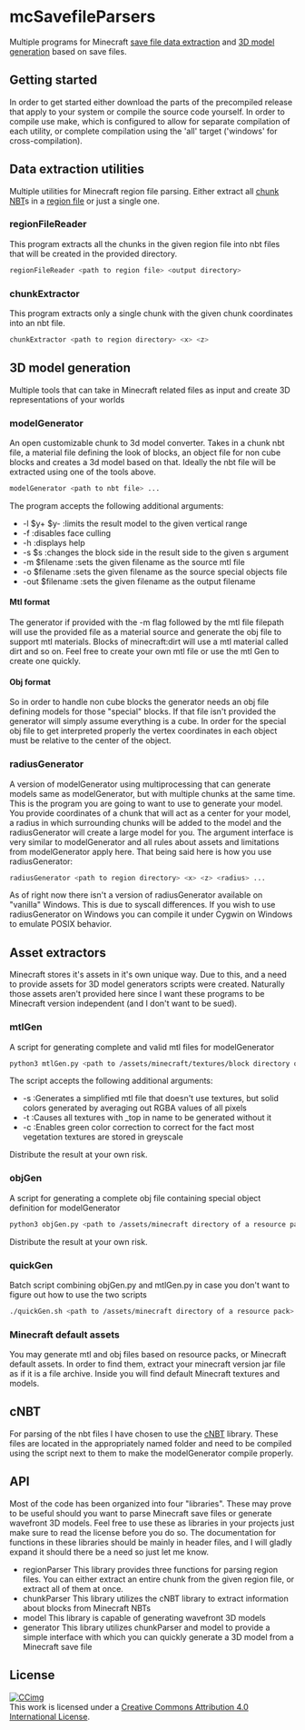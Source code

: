 # mcSavefileParsers

Multiple programs for Minecraft [save file data extraction](#data-extraction-utilities) and [3D model generation](#3d-model-generation) based on save files.  

## Getting started

In order to get started either download the parts of the precompiled release that apply to your system or compile the source code yourself.
In order to compile use make, which is configured to allow for separate compilation of each utility, or complete compilation using the 'all' target ('windows' for cross-compilation).

## Data extraction utilities

Multiple utilities for Minecraft region file parsing.
Either extract all [chunk NBT](https://minecraft.fandom.com/wiki/Chunk_format)s in a [region file](https://minecraft.fandom.com/wiki/Region_file_format) or just a single one.

### regionFileReader

This program extracts all the chunks in the given region file into nbt files that will be created in the provided directory.

```Bash
regionFileReader <path to region file> <output directory>
```

### chunkExtractor

This program extracts only a single chunk with the given chunk coordinates into an nbt file.

```Bash
chunkExtractor <path to region directory> <x> <z>
```

## 3D model generation

Multiple tools that can take in Minecraft related files as input and create 3D representations of your worlds

### modelGenerator

An open customizable chunk to 3d model converter.
Takes in a chunk nbt file, a material file defining the look of blocks, an object file for non cube blocks and creates a 3d model based on that.
Ideally the nbt file will be extracted using one of the tools above.

```Bash
modelGenerator <path to nbt file> ...
```

The program accepts the following additional arguments:

- -l $y+ $y- :limits the result model to the given vertical range
- -f :disables face culling
- -h :displays help
- -s $s :changes the block side in the result side to the given s argument
- -m $filename :sets the given filename as the source mtl file
- -o $filename :sets the given filename as the source special objects file
- -out $filename :sets the given filename as the output filename

#### Mtl format

The generator if provided with the -m flag followed by the mtl file filepath will use the provided file as a material source and generate the obj file to support mtl materials. Blocks of minecraft:dirt will use a mtl material called dirt and so on. Feel free to create your own mtl file or use the mtl Gen to create one quickly.

#### Obj format

So in order to handle non cube blocks the generator needs an obj file defining models for those "special" blocks.
If that file isn't provided the generator will simply assume everything is a cube.
In order for the special obj file to get interpreted properly the vertex coordinates in each object must be relative to the center of the object.

### radiusGenerator

A version of modelGenerator using multiprocessing that can generate models same as modelGenerator, but with multiple chunks at the same time.
This is the program you are going to want to use to generate your model.
You provide coordinates of a chunk that will act as a center for your model, a radius in which surrounding chunks will be added to the model and the radiusGenerator will create a large model for you.
The argument interface is very similar to modelGenerator and all rules about assets and limitations from modelGenerator apply here.
That being said here is how you use radiusGenerator:

```Bash
radiusGenerator <path to region directory> <x> <z> <radius> ...
```

As of right now there isn't a version of radiusGenerator available on "vanilla" Windows.
This is due to syscall differences.
If you wish to use radiusGenerator on Windows you can compile it under Cygwin on Windows to emulate POSIX behavior.

## Asset extractors

Minecraft stores it's assets in it's own unique way.
Due to this, and a need to provide assets for 3D model generators scripts were created.
Naturally those assets aren't provided here since I want these programs to be Minecraft version independent (and I don't want to be sued).

### mtlGen

A script for generating complete and valid mtl files for modelGenerator

```Bash
python3 mtlGen.py <path to /assets/minecraft/textures/block directory of a resource pack> ...
```

The script accepts the following additional arguments:

- -s :Generates a simplified mtl file that doesn't use textures, but solid colors generated by averaging out RGBA values of all pixels
- -t :Causes all textures with _top in name to be generated without it
- -c :Enables green color correction to correct for the fact most vegetation textures are stored in greyscale

Distribute the result at your own risk.

### objGen

A script for generating a complete obj file containing special object definition for modelGenerator

```Bash
python3 objGen.py <path to /assets/minecraft directory of a resource pack>
```

Distribute the result at your own risk.

### quickGen

Batch script combining objGen.py and mtlGen.py in case you don't want to figure out how to use the two scripts

```Bash
./quickGen.sh <path to /assets/minecraft directory of a resource pack>
```

### Minecraft default assets

You may generate mtl and obj files based on resource packs, or Minecraft default assets.
In order to find them, extract your minecraft version jar file as if it is a file archive.
Inside you will find default Minecraft textures and models.

## cNBT

For parsing of the nbt files I have chosen to use the [cNBT](https://github.com/chmod222/cNBT/tree/master) library. These files are located in the appropriately named folder and need to be compiled using the script next to them to make the modelGenerator compile properly.

## API

Most of the code has been organized into four "libraries".
These may prove to be useful should you want to parse Minecraft save files or generate wavefront 3D models.
Feel free to use these as libraries in your projects just make sure to read the license before you do so.
The documentation for functions in these libraries should be mainly in header files, and I will gladly expand it should there be a need so just let me know.

- regionParser
    This library provides three functions for parsing region files.
    You can either extract an entire chunk from the given region file, or extract all of them at once.
- chunkParser
    This library utilizes the cNBT library to extract information about blocks from Minecraft NBTs
- model
    This library is capable of generating wavefront 3D models
- generator
    This library utilizes chunkParser and model to provide a simple interface with which you can quickly generate a 3D model from a Minecraft save file

## License

[![CCimg](https://i.creativecommons.org/l/by/4.0/88x31.png)](http://creativecommons.org/licenses/by/4.0/)  
This work is licensed under a [Creative Commons Attribution 4.0 International License](http://creativecommons.org/licenses/by/4.0/).  
